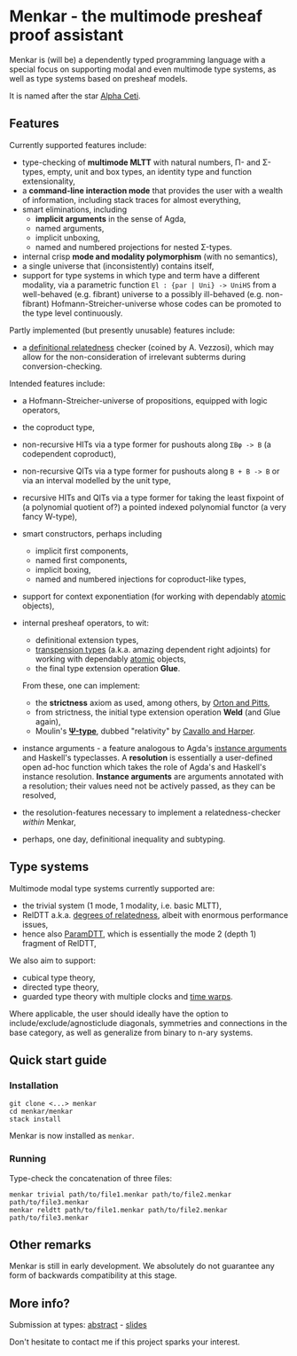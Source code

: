 # Menkar - the multimode presheaf proof assistant
Menkar is (will be) a dependently typed programming language with a special focus on supporting modal and even multimode type systems, as well as type systems based on presheaf models.

It is named after the star [Alpha Ceti][alphaceti].

## Features
Currently supported features include:

* type-checking of **multimode MLTT** with natural numbers, Π- and Σ-types, empty, unit and box types, an identity type and function extensionality,
* a **command-line interaction mode** that provides the user with a wealth of information, including stack traces for almost everything,
* smart eliminations, including
   * **implicit arguments** in the sense of Agda,
   * named arguments,
   * implicit unboxing,
   * named and numbered projections for nested Σ-types.
* internal crisp **mode and modality polymorphism** (with no semantics),
* a single universe that (inconsistently) contains itself,
* support for type systems in which type and term have a different modality, via a parametric function `El : {par | Uni} -> UniHS` from a well-behaved (e.g. fibrant) universe to a possibly ill-behaved (e.g. non-fibrant) Hofmann-Streicher-universe whose codes can be promoted to the type level continuously.

Partly implemented (but presently unusable) features include:

* a [definitional relatedness][reldtt] checker (coined by A. Vezzosi), which may allow for the non-consideration of irrelevant subterms during conversion-checking.

Intended features include:

* a Hofmann-Streicher-universe of propositions, equipped with logic operators,
* the coproduct type,
* non-recursive HITs via a type former for pushouts along `ΣBφ -> B` (a codependent coproduct),
* non-recursive QITs via a type former for pushouts along `B + B -> B` or via an interval modelled by the unit type,
* recursive HITs and QITs via a type former for taking the least fixpoint of (a polynomial quotient of?) a pointed indexed polynomial functor (a very fancy W-type),
* smart constructors, perhaps including
   * implicit first components,
   * named first components,
   * implicit boxing,
   * named and numbered injections for coproduct-like types,
* support for context exponentiation (for working with dependably [atomic][nlab-tiny] objects),
* internal presheaf operators, to wit:

   * definitional extension types,
   * [transpension types][transpension] (a.k.a. amazing dependent right adjoints) for working with dependably [atomic][nlab-tiny] objects,
   * the final type extension operation **Glue**.

   From these, one can implement:

   * the **strictness** axiom as used, among others, by [Orton and Pitts][strictness],
   * from strictness, the initial type extension operation **Weld** (and Glue again),
   * Moulin's [**Ψ-type**][psi], dubbed "relativity" by [Cavallo and Harper][relativity].
* instance arguments - a feature analogous to Agda's [instance arguments][bright-side-of-typeclasses] and Haskell's typeclasses.
A **resolution** is essentially a user-defined open ad-hoc function which takes the role of Agda's and Haskell's instance resolution. **Instance arguments** are arguments annotated with a resolution; their values need not be actively passed, as they can be resolved,
* the resolution-features necessary to implement a relatedness-checker *within* Menkar,
* perhaps, one day, definitional inequality and subtyping.

## Type systems
Multimode modal type systems currently supported are:

* the trivial system (1 mode, 1 modality, i.e. basic MLTT),
* RelDTT a.k.a. [degrees of relatedness][reldtt], albeit with enormous performance issues,
* hence also [ParamDTT][paramdtt], which is essentially the mode 2 (depth 1) fragment of RelDTT,

We also aim to support:

* cubical type theory,
* directed type theory,
* guarded type theory with multiple clocks and [time warps][time-warps].

Where applicable, the user should ideally have the option to include/exclude/agnosticlude diagonals, symmetries and connections in the base category, as well as generalize from binary to n-ary systems.

## Quick start guide

### Installation
```
git clone <...> menkar
cd menkar/menkar
stack install
```
Menkar is now installed as `menkar`.

### Running
Type-check the concatenation of three files:
```
menkar trivial path/to/file1.menkar path/to/file2.menkar path/to/file3.menkar
menkar reldtt path/to/file1.menkar path/to/file2.menkar path/to/file3.menkar
```

## Other remarks
Menkar is still in early development. We absolutely do not guarantee any form of backwards compatibility at this stage.

## More info?
Submission at types: [abstract][types-abstract] - [slides][types-slides]

Don't hesitate to contact me if this project sparks your interest.

[alphaceti]: https://en.wikipedia.org/wiki/Alpha_Ceti
[reldtt]: https://doi.org/10.1145/3209108.3209119
[bright-side-of-typeclasses]: https://doi.org/10.1145/2034574.2034796
[nlab-tiny]: https://ncatlab.org/nlab/show/tiny+object
[nlab-amazing]: https://ncatlab.org/nlab/show/amazing+right+adjoint
[psi]: https://research.chalmers.se/publication/235758
[paramdtt]: https://doi.org/10.1145/3110276
[strictness]: https://doi.org/10.23638/LMCS-14(4:23)2018
[time-warps]: https://arxiv.org/abs/1805.11021v1
[relativity]: https://arxiv.org/abs/1901.00489
[transpension]: https://people.cs.kuleuven.be/~andreas.nuyts/transpension-types19.pdf
[types-abstract]: https://people.cs.kuleuven.be/~andreas.nuyts/menkar-types19.pdf
[types-slides]: https://people.cs.kuleuven.be/~andreas.nuyts/pres-menkar-types19.pdf
